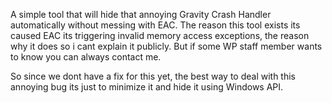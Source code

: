 ﻿A simple tool that will hide that annoying Gravity Crash Handler automatically without messing with EAC.
The reason this tool exists its caused EAC its triggering invalid memory access exceptions, the reason why it does so i cant explain it publicly.
But if some WP staff member wants to know you can always contact me.

So since we dont have a fix for this yet, the best way to deal with this annoying bug its just to minimize it and hide it using Windows API.